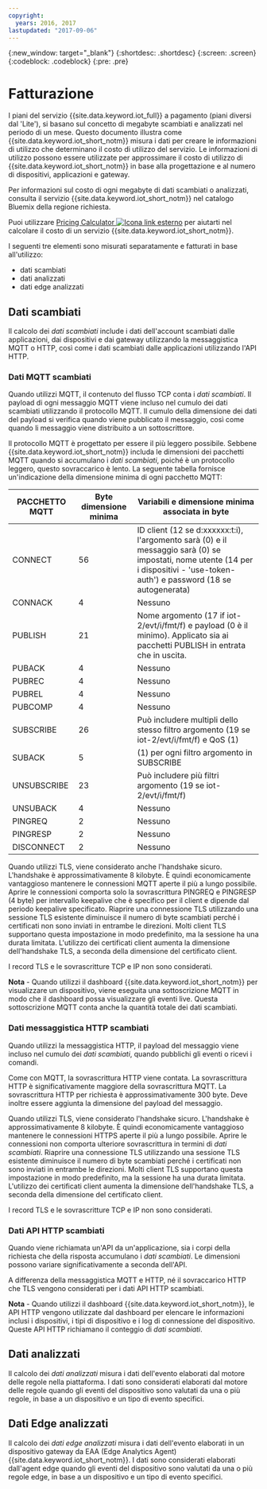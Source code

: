 ```yaml
---
copyright:
  years: 2016, 2017
lastupdated: "2017-09-06"
---
```

{:new_window: target="_blank"}
{:shortdesc: .shortdesc}
{:screen: .screen}
{:codeblock: .codeblock}
{:pre: .pre}

# Fatturazione

I piani del servizio {{site.data.keyword.iot_full}} a pagamento (piani diversi dal 'Lite'), si basano sul concetto di megabyte scambiati e analizzati nel periodo di un mese.  Questo documento illustra come {{site.data.keyword.iot_short_notm}} misura i dati per creare le informazioni di utilizzo che determinano il costo di utilizzo del servizio.  Le informazioni di utilizzo possono essere utilizzate per approssimare il costo di utilizzo di {{site.data.keyword.iot_short_notm}} in base alla progettazione e al numero di dispositivi, applicazioni e gateway.

Per informazioni sul costo di ogni megabyte di dati scambiati o analizzati, consulta il servizio {{site.data.keyword.iot_short_notm}} nel catalogo Bluemix della regione richiesta.

Puoi utilizzare [Pricing Calculator ![Icona link esterno](../../../icons/launch-glyph.svg "Icona link esterno")](http://iot-cost-calculator.ng.bluemix.net/) per aiutarti nel calcolare il costo di un servizio {{site.data.keyword.iot_short_notm}}.

I seguenti tre elementi sono misurati separatamente e fatturati in base all'utilizzo: 
- dati scambiati
- dati analizzati
- dati edge analizzati

## Dati scambiati
Il calcolo dei *dati scambiati* include i dati dell'account scambiati dalle applicazioni, dai dispositivi e dai gateway utilizzando la messaggistica MQTT o HTTP, così come i dati scambiati dalle applicazioni utilizzando l'API HTTP.

### Dati MQTT scambiati
Quando utilizzi MQTT, il contenuto del flusso TCP conta i *dati scambiati*.  Il payload di ogni messaggio MQTT viene incluso nel cumulo dei dati scambiati utilizzando il protocollo MQTT.  Il cumulo della dimensione dei dati del payload si verifica quando viene pubblicato il messaggio, così come quando li messaggio viene distribuito a un sottoscrittore.

Il protocollo MQTT è progettato per essere il più leggero possibile. Sebbene {{site.data.keyword.iot_short_notm}} includa le dimensioni dei pacchetti MQTT quando si accumulano i *dati scambiati*, poiché è un protocollo leggero, questo sovraccarico è lento.  La seguente tabella fornisce un'indicazione della dimensione minima di ogni pacchetto MQTT:

|PACCHETTO MQTT                    |Byte dimensione minima  |Variabili e dimensione minima associata in byte|
|-------------------------------|--------------------|-------------------------------------------------|
|CONNECT                        |56                  |ID client (12 se d:xxxxxx:t:i), l'argomento sarà (0) e il messaggio sarà (0) se impostati, nome utente (14 per i dispositivi - 'use-token-auth') e password (18 se autogenerata)|
|CONNACK                        |4                   |Nessuno|
|PUBLISH                        |21                  |Nome argomento (17 if iot-2/evt/i/fmt/f) e payload (0 è il minimo).  Applicato sia ai pacchetti PUBLISH in entrata che in uscita.|
|PUBACK                         |4                   |Nessuno|
|PUBREC                         |4                   |Nessuno|
|PUBREL                         |4                   |Nessuno|
|PUBCOMP                        |4                   |Nessuno|
|SUBSCRIBE                      |26                  |Può includere multipli dello stesso filtro argomento (19 se iot-2/evt/i/fmt/f) e QoS (1)|
|SUBACK                         |5                   |(1) per ogni filtro argomento in SUBSCRIBE|
|UNSUBSCRIBE                    |23                  |Può includere più filtri argomento (19 se iot-2/evt/i/fmt/f)|
|UNSUBACK                       |4                   |Nessuno|
|PINGREQ                        |2                   |Nessuno|
|PINGRESP                       |2                   |Nessuno|
|DISCONNECT                     |2                   |Nessuno|

Quando utilizzi TLS, viene considerato anche l'handshake sicuro. L'handshake è approssimativamente 8 kilobyte. È quindi economicamente vantaggioso mantenere le connessioni MQTT aperte il più a lungo possibile. Aprire le connessioni comporta solo la sovrascrittura PINGREQ e PINGRESP (4 byte) per intervallo keepalive che è specifico per il client e dipende dal periodo keepalive specificato.  Riaprire una connessione TLS utilizzando una sessione TLS esistente diminuisce il numero di byte scambiati perché i certificati non sono inviati in entrambe le direzioni.  Molti client TLS supportano questa impostazione in modo predefinito, ma la sessione ha una durata limitata.  L'utilizzo dei certificati client aumenta la dimensione dell'handshake TLS, a seconda della dimensione del certificato client. 

I record TLS e le sovrascritture TCP e IP non sono considerati.

**Nota** - Quando utilizzi il dashboard {{site.data.keyword.iot_short_notm}} per visualizzare un dispositivo, viene eseguita una sottoscrizione MQTT in modo che il dashboard possa visualizzare gli eventi live.  Questa sottoscrizione MQTT conta anche la quantità totale dei dati scambiati.

### Dati messaggistica HTTP scambiati
Quando utilizzi la messaggistica HTTP, il payload del messaggio viene incluso nel cumulo dei *dati scambiati*, quando pubblichi gli eventi o ricevi i comandi.

Come con MQTT, la sovrascrittura HTTP viene contata.  La sovrascrittura HTTP è significativamente maggiore della sovrascrittura MQTT. La sovrascrittura HTTP per richiesta è approssimativamente 300 byte. Deve inoltre essere aggiunta la dimensione del payload del messaggio.

Quando utilizzi TLS, viene considerato l'handshake sicuro. L'handshake è approssimativamente 8 kilobyte. È quindi economicamente vantaggioso mantenere le connessioni HTTPS aperte il più a lungo possibile. Aprire le connessioni non comporta ulteriore sovrascrittura in termini di *dati scambiati*.  Riaprire una connessione TLS utilizzando una sessione TLS esistente diminuisce il numero di byte scambiati perché i certificati non sono inviati in entrambe le direzioni.  Molti client TLS supportano questa impostazione in modo predefinito, ma la sessione ha una durata limitata.  L'utilizzo dei certificati client aumenta la dimensione dell'handshake TLS, a seconda della dimensione del certificato client.

I record TLS e le sovrascritture TCP e IP non sono considerati.

### Dati API HTTP scambiati
Quando viene richiamata un'API da un'applicazione, sia i corpi della richiesta che della risposta accumulano i *dati scambiati*.  Le dimensioni possono variare significativamente a seconda dell'API.

A differenza della messaggistica MQTT e HTTP, né il sovraccarico HTTP che TLS vengono considerati per i dati API HTTP scambiati.

**Nota** - Quando utilizzi il dashboard {{site.data.keyword.iot_short_notm}}, le API HTTP vengono utilizzate dal dashboard per elencare le informazioni inclusi i dispositivi, i tipi di dispositivo e i log di connessione del dispositivo.  Queste API HTTP richiamano il conteggio di *dati scambiati*.

## Dati analizzati
Il calcolo dei *dati analizzati* misura i dati dell'evento elaborati dal motore delle regole nella piattaforma.  I dati sono considerati elaborati dal motore delle regole quando gli eventi del dispositivo sono valutati da una o più regole, in base a un dispositivo e un tipo di evento specifici. 

## Dati Edge analizzati 
Il calcolo dei *dati edge analizzati* misura i dati dell'evento elaborati in un dispositivo gateway da EAA (Edge Analytics Agent) {{site.data.keyword.iot_short_notm}}.  I dati sono considerati elaborati dall'agent edge quando gli eventi del dispositivo sono valutati da una o più regole edge, in base a un dispositivo e un tipo di evento specifici. 
